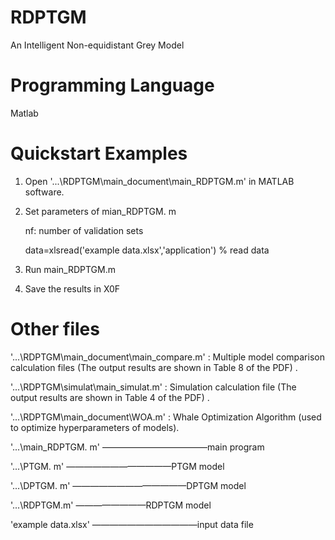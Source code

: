 # RDPTGM
An Intelligent Non-equidistant Grey Model

# Programming Language
Matlab

# Quickstart Examples
1. Open '...\RDPTGM\main_document\main_RDPTGM.m' in MATLAB software.

2. Set parameters of mian_RDPTGM. m

   nf: number of validation sets

   data=xlsread('example data.xlsx','application') % read data

3. Run main_RDPTGM.m

4. Save the results in X0F

# Other files
'...\RDPTGM\main_document\main_compare.m' : Multiple model comparison calculation files (The output results are shown in Table 8 of the PDF) .

'...\RDPTGM\simulat\main_simulat.m' :  Simulation calculation file (The output results are shown in Table 4 of the PDF) .

'...\RDPTGM\main_document\WOA.m' :  Whale Optimization Algorithm (used to optimize hyperparameters of models).

'...\main_RDPTGM. m' ————————————main program

'...\PTGM. m' ————————————PTGM model

'...\DPTGM. m' —————————————DPTGM model

'...\RDPTGM.m' ————————RDPTGM model

'example data.xlsx' ————————————input data file
